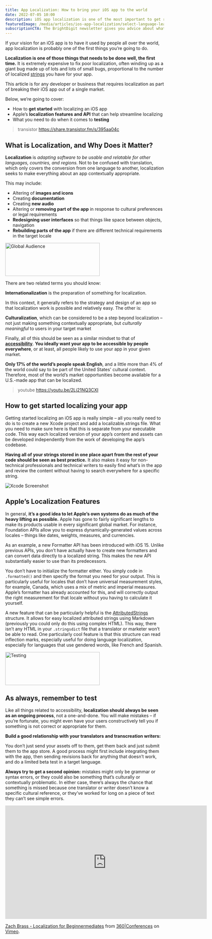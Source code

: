 ```yaml
---
title: App Localization: How to bring your iOS app to the world
date: 2022-07-05 10:00
description: iOS app localization is one of the most important to get right the first time. Learn how to send your app out into the world, how to succeed with localization.
featuredImage: /media/articles/ios-app-localization/select-language-learning-translate-languages-or-2021-08-26-16-56-59-utc.jpg
subscriptionCTA: The BrightDigit newsletter gives you advice about what we think you should know to stay on the leading edge of iOS and Apple development straight to your inbox. I try to help people better understand how to succeed with iOS apps, work with Apple developers, and how to best support your development team.
---
```


If your vision for an iOS app is to have it used by people all over the world, app localization is probably one of the first things you’re going to do.

**Localization is one of those things that needs to be done well, the first time.** It is extremely expensive to fix poor localization, often winding up as a giant bug made up of lots and lots of small bugs, proportional to the number of localized [strings](https://developer.apple.com/library/archive/documentation/Cocoa/Conceptual/LoadingResources/Strings/Strings.html) you have for your app.

This article is for any developer or business that requires localization as part of breaking their iOS app out of a single market.

Below, we’re going to cover:

* How to **get started** with localizing an iOS app
* Apple’s **localization features and API** that can help streamline localizing
* What you need to do when it comes to **testing**

> transistor https://share.transistor.fm/s/395aa04c

## What is Localization, and Why Does it Matter?

**Localization** is *adapting software to be usable and relatable for other languages, countries, and regions.* Not to be confused with translation, which only covers the conversion from one language to another, localization seeks to make everything about an app contextually appropriate.

This may include:

* Altering of **images and icons**
* Creating **documentation**
* Creating **new audio**
* Altering or **removing part of the app** in response to cultural preferences or legal requirements
* **Redesigning user interfaces** so that things like space between objects, navigation
* **Rebuilding parts of the app** if there are different technical requirements in the target locale

<img alt="Global Audience" class="full-size" src="/media/articles/ios-app-localization/GlobalPeopleDiversityByBarsrsind.png" width="300" height="105" />

There are two related terms you should know:

**Internationalization** is the preparation of something for localization.

In this context, it generally refers to the strategy and design of an app so that localization work is possible and relatively easy. The other is:

**Culturalization**, which can be considered to be a step beyond localization – not just making something contextually appropriate, but *culturally meaningful* to users in your target market

Finally, all of this should be seen as a similar mindset to that of **[accessibility](https://www.apple.com/accessibility/)**. **You ideally want your app to be accessible by people everywhere**, or at least, all people likely to use your app in your given market.

**Only 17% of the world’s people speak English**, and a little more than 4% of the world could say to be part of the United States' cultural context. Therefore, most of the world’s market opportunities become available for a U.S.-made app that can be localized.

> youtube https://youtu.be/2Lj21NQ3CXI

## How to get started localizing your app

Getting started localizing an iOS app is really simple – all you really need to do is to create a new Xcode project and add a localizable.strings file. What you need to make sure here is that this is separate from your executable code. This way each localized version of your app’s content and assets can be developed independently from the work of developing the app’s codebase.

**Having all of your strings stored in one place apart from the rest of your code should be seen as best practice.** It also makes it easy for non-technical professionals and technical writers to easily find what’s in the app and review the content without having to search everywhere for a specific string.

![Xcode Screenshot](/media/articles/ios-app-localization/xcode-screenshot.jpg "Xcode Screenshot")

## Apple’s Localization Features

In general, **it’s a good idea to let Apple’s own systems do as much of the heavy lifting as possible.** Apple has gone to fairly significant lengths to make its products usable in every significant global market. For instance, Foundation APIs allow you to express dynamically-generated values across locales – things like dates, weights, measures, and currencies.

As an example, a new Formatter API has been introduced with iOS 15. Unlike previous APIs, you don’t have actually have to create new formatters and can convert data directly to a localized string. This makes the new API substantially easier to use than its predecessors.

You don’t have to initialize the formatter either. You simply code in `.formatted()` and then specify the format you need for your output. This is particularly useful for locales that don’t have universal measurement styles, for example, Canada, which uses a mix of metric and imperial measures. Apple’s formatter has already accounted for this, and will correctly output the right measurement for that locale without you having to calculate it yourself.

A new feature that can be particularly helpful is the [AttributedStrings](https://developer.apple.com/documentation/foundation/attributedstring) structure. It allows for easy localized attributed strings using Markdown (previously you could only do this using complex HTML). This way, there isn’t any HTML in your `.stringsdict` file that a translator or marketer won’t be able to read. One particularly cool feature is that this structure can read inflection marks, especially useful for doing language localization, especially for languages that use gendered words, like French and Spanish.

<img alt="Testing" class="full-size" src="/media/articles/ios-app-localization/tseting.png" width="300" height="105" />

## As always, remember to test

Like all things related to accessibility, **localization should always be seen as an ongoing process**, not a one-and-done. You will make mistakes – if you’re fortunate, you might even have your users constructively tell you if something is not correct or appropriate for them.

**Build a good relationship with your translators and transcreation writers:**

You don’t just send your assets off to them, get them back and just submit them to the app store. A good process might first include integrating them with the app, then sending revisions back for anything that doesn’t work, and do a limited beta test in a target language.

**Always try to get a second opinion:** mistakes might only be grammar or syntax errors, or they could also be something that’s culturally or contextually problematic. In either case, there’s always the chance that something is missed because one translator or writer doesn’t know a specific cultural reference, or they’ve worked for long on a piece of text they can’t see simple errors.

<iframe src="https://player.vimeo.com/video/596753695?h=ed5a3d6536" width="640" height="360" frameborder="0" allow="autoplay; fullscreen; picture-in-picture" allowfullscreen></iframe>
<p><a href="https://vimeo.com/596753695">Zach Brass - Localization for Beginnermediates</a> from <a href="https://vimeo.com/360conferences">360|Conferences</a> on <a href="https://vimeo.com">Vimeo</a>.</p>
